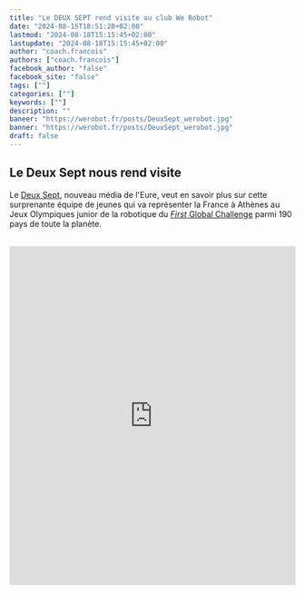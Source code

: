 ```yaml
---
title: "Le DEUX SEPT rend visite au club We Robot"
date: "2024-08-15T18:51:28+02:00"
lastmod: "2024-08-18T15:15:45+02:00"
lastupdate: "2024-08-18T15:15:45+02:00"
author: "coach.francois"
authors: ["coach.francois"]
facebook_author: "false"
facebook_site: "false"
tags: [""]
categories: [""]
keywords: [""]
description: ""
baneer: "https://werobot.fr/posts/DeuxSept_werobot.jpg"
banner: "https://werobot.fr/posts/DeuxSept_werobot.jpg"
draft: false
---
```

## Le Deux Sept nous rend visite
Le [Deux Sept](https://www.deux-sept.media/), nouveau média de l'Eure, veut en savoir plus sur cette surprenante équipe de jeunes qui va représenter la France à Athènes au Jeux Olympiques junior de la robotique du [*First* Global Challenge](https://first.global/fr/) parmi 190 pays de toute la planète.

<br>
<iframe class="youtube-player" width="100%" height="597" src="https://www.youtube.com/embed/Cr0xr7QdABI?
version=3&amp;rel=1&amp;showsearch=0&amp;showinfo=1&amp;iv_load_policy=1&amp;fs=1&amp;hl=fr&amp;autohide=1&amp;wmode=transparent" allowfullscreen="true" style="border:0;" sandbox="allow-scripts allow-same-origin allow-popups allow-presentation allow-popups-to-escape-sandbox"></iframe>
<br>













